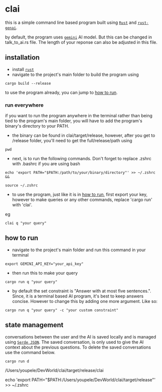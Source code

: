 # clai

this is a simple command line based program built using [`Rust`](https://www.rust-lang.org/) and [`rust-genai`](https://github.com/jeremychone/rust-genai).

by default, the program uses [`gemini`](https://developers.googleblog.com/en/gemini-15-pro-and-15-flash-now-available/) AI model. But this can be changed in talk_to_ai.rs file. The length of your reponse can also be adjusted in this file. 


## installation

* install [`rust`](https://www.rust-lang.org/tools/install)
* navigate to the project's main folder to build the program using 

```
cargo build --release
```

to use the program already, you can jump to [how to run](#how-to-run).

### run everywhere
if you want to run the program anywhere in the terminal rather than being tied to the program's main folder, you will have to add the program's binary's directory to your PATH.

* the binary can be found in clai/target/release, however, after you get to /release folder, you'll need to get the full/release/path using

```
pwd
```

* next, is to run the following commands. Don't forget to replace .zshrc with .bashrc if you are using bash

```
echo 'export PATH="$PATH:/path/to/your/binary/directory"' >> ~/.zshrc   &&

source ~/.zshrc

```

* to use the program, just like it is in [how to run](#how-to-run), first export your key, however to make queries or any other commands, replace 'cargo run' with 'clai'. 

eg
```
clai q "your query"
```


## how to run

* navigate to the project's main folder and run this command in your terminal

```
export GEMINI_API_KEY="your_api_key"
```

* then run this to make your query


```
cargo run q "your query"
```

* by default the set constraint is "Answer with at most five sentences.". Since, it is a terminal based AI program, it's best to keep answers concise. However to change this by adding one more argument. Like so:

```
cargo run q "your query" -c "your custom constraint"
```


## state management 

conversations between the user and the AI is saved locally and is managed using [`Serde JSON`](https://github.com/serde-rs/json). The saved conversation, is only used to give the AI context about the previous questions. To delete the saved conversations use the command below.

```
cargo run d
```

/Users/youpele/DevWorld/clai/target/release/clai

echo 'export PATH="$PATH:/Users/youpele/DevWorld/clai/target/release"' >> ~/.zshrc

